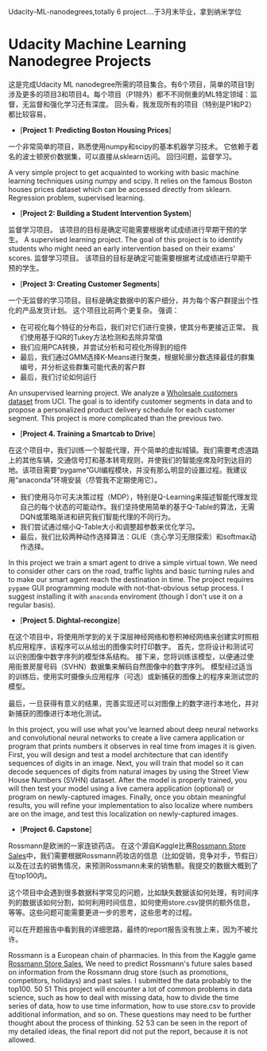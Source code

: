 Udacity-ML-nanodegrees,totally 6 project....于3月末毕业，拿到纳米学位
# Udacity Machine Learning Nanodegree Projects
这是完成Udacity ML nanodegree所需的项目集合。有6个项目，简单的项目1到涉及更多的项目3和项目4。每个项目（P1除外）都不不同侧重的ML特定领域：监督，无监督和强化学习还有深度。 回头看，我发现所有的项目（特别是P1和P2）都比较容易，

* [**Project 1: Predicting Boston Housing Prices**]

一个非常简单的项目，熟悉使用numpy和scipy的基本机器学习技术。 它依赖于着名的波士顿房价数据集，可以直接从sklearn访问。 回归问题，监督学习。

A very simple project to get acquainted to working with basic machine learning techniques using numpy and scipy. It relies on the famous Boston houses prices dataset which can be accessed directly from sklearn. Regression problem, supervised learning.

* [**Project 2: Building a Student Intervention System**]

监督学习项目。 该项目的目标是确定可能需要根据考试成绩进行早期干预的学生。
A supervised learning project. The goal of this project is to identify students who might need an early intervention based on their exams' scores. 监督学习项目。 该项目的目标是确定可能需要根据考试成绩进行早期干预的学生。


* [**Project 3: Creating Customer Segments**]

一个无监督的学习项目。目标是确定数据中的客户细分，并为每个客户群提出个性化的产品发货计划。 这个项目比前两个更复杂。 强调：

* 在可视化每个特征的分布后，我们对它们进行变换，使其分布更接近正常。 我们使用基于IQR的Tukey方法检测和去除异常值
* 我们应用PCA转换，并尝试分析和可视化所得到的组件
* 最后，我们通过GMM选择K-Means进行聚类，根据轮廓分数选择最佳的群集编号，并分析这些群集可能代表的客户群
* 最后，我们讨论如何运行

An unsupervised learning project. We analyze a [Wholesale customers dataset](https://archive.ics.uci.edu/ml/datasets/Wholesale+customers) from UCI. The goal is to identify customer segments in data and to propose a personalized product delivery schedule for each customer segment. This project is more complicated than the previous two. 

* [**Project 4. Training a Smartcab to Drive**]

在这个项目中，我们训练一个智能代理，开个简单的虚拟城镇。我们需要考虑道路上的其他车辆，交通信号灯和基本转弯规则，并使我们的智能座席及时到达目的地。该项目需要“pygame”GUI编程模块，并没有那么明显的设置过程。我建议用“anaconda”环境安装（尽管我不定期使用它）。

 * 我们使用马尔可夫决策过程（MDP），特别是Q-Learning来描述智能代理发现自己的每个状态的可能动作。我们坚持使用简单的基于Q-Table的算法，无需DQN或策略渐进和研究我们智能代理的不同行为。
 * 我们尝试通过缩小Q-Table大小和调整超参数来优化学习。
 * 最后，我们比较两种动作选择算法：GLIE（贪心学习无限探索）和softmax动作选择。 
 
In this project we train a smart agent to drive a simple virtual town. We need to consider other cars on the road, traffic lights and basic turning rules and to make our smart agent reach the destination in time. The project requires `pygame` GUI programming module with not-that-obvious setup process. I suggest installing it with `anaconda` enviroment (though I don't use it on a regular basis).


* [**Project 5. Dightal-recongize**]

在这个项目中，将使用所学到的关于深层神经网络和卷积神经网络来创建实时照相机应用程序，该程序可以从给出的图像实时打印数字。 首先，您将设计和测试可以识别图像中数字序列的模型体系结构。 接下来，您将训练该模型，以便通过使用街景房屋号码（SVHN）数据集来解码自然图像中的数字序列。 模型经过适当的训练后，使用实时摄像头应用程序（可选）或新捕获的图像上的程序来测试您的模型。 

最后，一旦获得有意义的结果，完善实现还可以对图像上的数字进行本地化，并对新捕获的图像进行本地化测试。

In this project, you will use what you've learned about deep neural networks and convolutional neural networks to create a live camera application or program that prints numbers it observes in real time from images it is given. First, you will design and test a model architecture that can identify sequences of digits in an image. Next, you will train that model so it can decode sequences of digits from natural images by using the Street View House Numbers (SVHN) dataset. After the model is properly trained, you will then test your model using a live camera application (optional) or program on newly-captured images. Finally, once you obtain meaningful results, you will refine your implementation to also localize where numbers are on the image, and test this localization on newly-captured images.

* [**Project 6. Capstone**]

Rossmann是欧洲的一家连锁药店。 在这个源自Kaggle比赛[Rossmann Store Sales](https://www.kaggle.com/c/rossmann-store-sales)中，我们需要根据Rossmann药妆店的信息（比如促销，竞争对手，节假日）以及在过去的销售情况，来预测Rossmann未来的销售额。我提交的数据大概到了在top100内。 

这个项目中会遇到很多数据科学常见的问题，比如缺失数据该如何处理，有时间序列的数据该如何分割，如何利用时间信息，如何使用store.csv提供的额外信息，等等。这些问题可能需要更进一步的思考，这些思考的过程。 

可以在开题报告中看到我的详细思路，最终的report报告没有放上来，因为不被允许。


Rossmann is a European chain of pharmacies. In this from the Kaggle game [Rossmann Store Sales](https://www.kaggle.com/c/rossmann-store-sales), We need to predict Rossmann's future sales based on information from the Rossmann drug store (such as promotions, competitors, holidays) and past sales. I submitted the data probably to the top100. 50 51 This project will encounter a lot of common problems in data science, such as how to deal with missing data, how to divide the time series of data, how to use time information, how to use store.csv to provide additional information, and so on. These questions may need to be further thought about the process of thinking. 52 53 can be seen in the report of my detailed ideas, the final report did not put the report, because it is not allowed.



